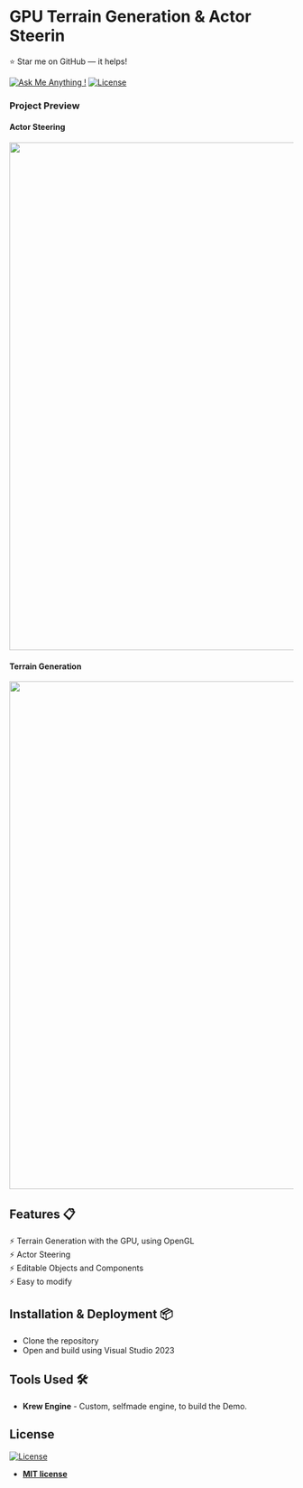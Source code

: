 # GPU Terrain Generation & Actor Steerin

:star: Star me on GitHub — it helps!

[![Ask Me Anything !](https://img.shields.io/badge/ask%20me-linkedin-1abc9c.svg)](https://www.linkedin.com/in/diegorr/)
[![License](http://img.shields.io/:license-mit-blue.svg?style=flat-square)](http://badges.mit-license.org)

### Project Preview
#### Actor Steering
<img src="images/Showcase.gif" width="900">


#### Terrain Generation
<img src="images/ShowcaseTerrain.png" width="900">
  

## Features 📋
⚡️ Terrain Generation with the GPU, using OpenGL\
⚡️ Actor Steering\
⚡️ Editable Objects and Components\
⚡️ Easy to modify

## Installation & Deployment 📦
- Clone the repository
- Open and build using Visual Studio 2023


## Tools Used 🛠️
* <b>Krew Engine</b> - Custom, selfmade engine, to build the Demo.

## License
[![License](http://img.shields.io/:license-mit-blue.svg?style=flat-square)](http://badges.mit-license.org)

- **[MIT license](http://opensource.org/licenses/mit-license.php)**
